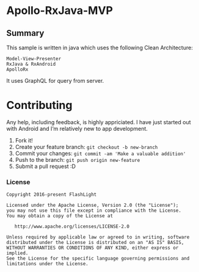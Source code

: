 # Apollo-RxJava-MVP

## Summary
This sample is written in java which uses the following Clean Architecture:

    Model-View-Presenter
    RxJava & RxAndroid
    ApolloRx
    
It uses GraphQL for query from server.


# Contributing
Any help, including feedback, is highly appriciated. I have just started out with Android and I’m relatively new to app development.

   1. Fork it!
   2. Create your feature branch: `git checkout -b new-branch`
   3. Commit your changes: `git commit -am 'Make a valuable addition'`
   4. Push to the branch: `git push origin new-feature`
   5. Submit a pull request :D

### License
```
Copyright 2016-present FlashLight

Licensed under the Apache License, Version 2.0 (the "License");
you may not use this file except in compliance with the License.
You may obtain a copy of the License at

   http://www.apache.org/licenses/LICENSE-2.0

Unless required by applicable law or agreed to in writing, software
distributed under the License is distributed on an "AS IS" BASIS,
WITHOUT WARRANTIES OR CONDITIONS OF ANY KIND, either express or implied.
See the License for the specific language governing permissions and
limitations under the License.
```
